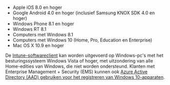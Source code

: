 
  - Apple iOS 8.0 en hoger
  - Google Android 4.0 en hoger (inclusief Samsung KNOX SDK 4.0 en hoger)
  - Windows Phone 8.1 en hoger
  - Windows RT 8.1
  - Computers met Windows 8.1
  - Computers met Windows 10 (Home, Pro, Education en Enterprise)
  - Mac OS X 10.9 en hoger

De [Intune-softwareclient](/intune/deploy-use/manage-windows-pcs-with-microsoft-intune) kan worden uitgevoerd op Windows-pc's met het besturingssysteem Windows Vista of hoger, met uitzondering van alle Home-edities van Windows, die niet worden ondersteund.  Klanten met Enterprise Management + Security (EMS) kunnen ook [Azure Active Directory (AAD) gebruiken voor het registreren van Windows 10-apparaten](set-up-windows-device-management-with-microsoft-intune.md#azure-active-directory-enrollment).


<!--HONumber=Oct16_HO2-->


